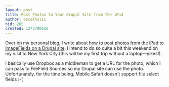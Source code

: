```yaml
---
layout: post
title: Post Photos to Your Drupal Site from the iPad
author: oscatholic
nid: 265
created: 1273796616
---
```

<p>Over on my personal blog, I write about <a href="http://www.lifeisaprayer.com/articles/web-design/post-photos-from-ipad-to-drupal">how to post photos from the iPad to ImageFields on a Drupal site</a>. I intend to do so quite a bit this weekend on my visit to New York City (this will be my first trip without a laptop&mdash;yikes!).</p>
<p>I basically use Dropbox as a middleman to get a URL for the photo, which I can pass to FileField Sources so my Drupal site can use the photo. Unfortunately, for the time being, Mobile Safari doesn&#39;t support file select fields :-(</p>

